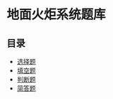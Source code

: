 
# 地面火炬系统题库

## 目录
- [选择题](#multiple-choice)
- [填空题](#fill-in-blank)
- [判断题](#true-false)
- [简答题](#short-answer)